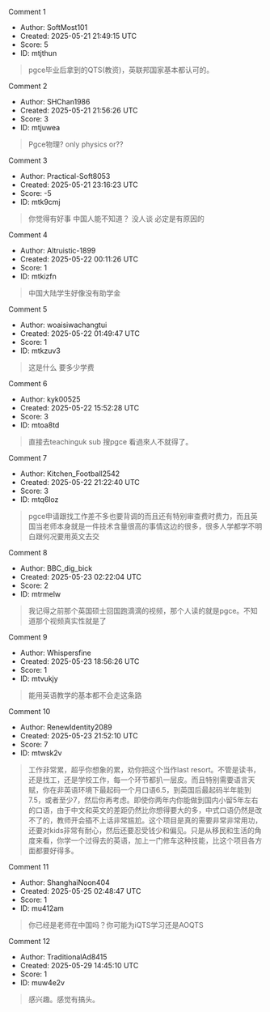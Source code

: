 Comment 1

- Author: SoftMost101
- Created: 2025-05-21 21:49:15 UTC
- Score: 5
- ID: mtjthun

> pgce毕业后拿到的QTS(教资)，英联邦国家基本都认可的。

Comment 2

- Author: SHChan1986
- Created: 2025-05-21 21:56:26 UTC
- Score: 3
- ID: mtjuwea

> Pgce物理? only physics or??

Comment 3

- Author: Practical-Soft8053
- Created: 2025-05-21 23:16:23 UTC
- Score: -5
- ID: mtk9cmj

> 你觉得有好事 中国人能不知道？ 没人谈 必定是有原因的

Comment 4

- Author: Altruistic-1899
- Created: 2025-05-22 00:11:26 UTC
- Score: 1
- ID: mtkizfn

> 中国大陆学生好像没有助学金

Comment 5

- Author: woaisiwachangtui
- Created: 2025-05-22 01:49:47 UTC
- Score: 1
- ID: mtkzuv3

> 这是什么 要多少学费

Comment 6

- Author: kyk00525
- Created: 2025-05-22 15:52:28 UTC
- Score: 3
- ID: mtoa8td

> 直接去teachinguk sub 搜pgce 看過來人不就得了。

Comment 7

- Author: Kitchen_Football2542
- Created: 2025-05-22 21:22:40 UTC
- Score: 3
- ID: mtq6loz

> pgce申请跟找工作差不多也要背调的而且还有特别审查费时费力，而且英国当老师本身就是一件技术含量很高的事情这边的很多，很多人学都学不明白跟何况要用英文去交

Comment 8

- Author: BBC_dig_bick
- Created: 2025-05-23 02:22:04 UTC
- Score: 2
- ID: mtrmelw

> 我记得之前那个英国硕士回国跑滴滴的视频，那个人读的就是pgce。不知道那个视频真实性就是了

Comment 9

- Author: Whispersfine
- Created: 2025-05-23 18:56:26 UTC
- Score: 1
- ID: mtvukjy

> 能用英语教学的基本都不会走这条路

Comment 10

- Author: RenewIdentity2089
- Created: 2025-05-23 21:52:10 UTC
- Score: 7
- ID: mtwsk2v

> 工作非常累，超乎你想象的累，劝你把这个当作last resort。不管是读书，还是找工，还是学校工作，每一个环节都扒一层皮。而且特别需要语言天赋，你在非英语环境下最起码一个月口语6.5，到英国后最起码半年能到7.5，或者至少7，然后你再考虑。即使你两年内你能做到国内小留5年左右的口语，由于中文和英文的差距仍然比你想得要大的多，中式口语仍然是改不了的，教师开会插不上话非常尴尬。这个项目是真的需要非常非常用功，还要对kids非常有耐心，然后还要忍受钱少和偏见。只是从移民和生活的角度来看，你学一个过得去的英语，加上一门修车这种技能，比这个项目各方面都要好得多。

Comment 11

- Author: ShanghaiNoon404
- Created: 2025-05-25 02:48:47 UTC
- Score: 1
- ID: mu412am

> 你已经是老师在中国吗？你可能为iQTS学习还是AOQTS

Comment 12

- Author: TraditionalAd8415
- Created: 2025-05-29 14:45:10 UTC
- Score: 1
- ID: muw4e2v

> 感兴趣。感觉有搞头。
